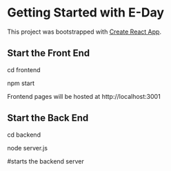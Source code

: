 # Getting Started with E-Day

This project was bootstrapped with [Create React App](https://github.com/facebook/create-react-app).

## Start the Front End

cd frontend

npm start

Frontend pages will be hosted at http://localhost:3001

## Start the Back End

cd backend

node server.js

#starts the backend server
